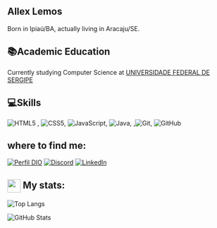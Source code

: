 ## Allex Lemos
Born in Ipiaú/BA, actually living in Aracaju/SE.

## 📚Academic Education
Currently studying Computer Science at [UNIVERSIDADE FEDERAL DE SERGIPE](https://www.ufs.br)

## 💻Skills
![HTML5](https://img.shields.io/badge/HTML5-E34F26?style=for-the-badge&logo=html5&logoColor=white) , ![CSS5](https://img.shields.io/badge/CSS3-1572B6?style=for-the-badge&logo=css3&logoColor=white), 	![JavaScript](https://img.shields.io/badge/JavaScript-F7DF1E?style=for-the-badge&logo=javascript&logoColor=black),
![Java](https://img.shields.io/badge/java-%23ED8B00.svg?style=for-the-badge&logo=openjdk&logoColor=white), ,![Git](https://img.shields.io/badge/GIT-E44C30?style=for-the-badge&logo=git&logoColor=white), ![GitHub](https://img.shields.io/badge/github-%23121011.svg?style=for-the-badge&logo=github&logoColor=white)

## where to find me:
[![Perfil DIO](https://img.shields.io/badge/-Meu%20Perfil%20na%20DIO-30A3DC?style=for-the-badge)](https://www.dio.me/users/allexlemos12) [![Discord](https://img.shields.io/badge/Discord-7289DA?style=for-the-badge&logo=discord&logoColor=white)](https://discord.com/channels/perpetuo12/) [![LinkedIn](https://img.shields.io/badge/LinkedIn-0077B5?style=for-the-badge&logo=linkedin&logoColor=white)](https://www.linkedin.com/in/allex-lemos-b46990246/)

## <img src="https://github.githubassets.com/images/modules/logos_page/GitHub-Mark.png" width="30" style="vertical-align: middle;">      My stats:

![Top Langs](https://github-readme-stats-git-masterrstaa-rickstaa.vercel.app/api/top-langs/?username=lexlemos&layout=compact&bg_color=000&border_color=30A3DC&title_color=E94D5F&text_color=FFF)

![GitHub Stats](https://github-readme-stats.vercel.app/api?username=lexlemos&theme=transparent&bg_color=000&border_color=30A3DC&show_icons=true&icon_color=30A3DC&title_color=E94D5F&text_color=FFF)
